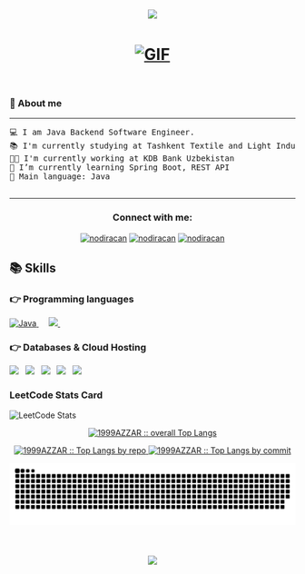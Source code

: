 
<h1 align="center">
	<img src="https://readme-typing-svg.demolab.com/?lines=Hello, My name is Nodirakhon!;Welcome+to+my+GitHub+Profile!">
</h1>
<h1 align="center">
	<a href="https://github.com/nodiracan" target="_self">
		<img alt="GIF" src="https://user-images.githubusercontent.com/10498744/210012254-234538ff-d198-48aa-8964-37e6fd45d227.gif">
	</a>

</h1>
<br>

### 📖 About me

<hr>
<pre>
💻 I am Java Backend Software Engineer.
📚 I'm currently studying at Tashkent Textile and Light Industry
👩‍💻 I'm currently working at KDB Bank Uzbekistan
🌱 I’m currently learning Spring Boot, REST API
🌟 Main language: Java
<!-- 🤔 I’m currently open for: this is <a href="http://20.24.103.49:9091/" target="_blank">MY RESUME.</a> -->
</pre>
<hr>

<h3 align="center">Connect with me:</h3>
<div align="center">

<p align="center">
<a href="https://linkedin.com/in/nodiracan" target="blank"><img align="center" src="https://raw.githubusercontent.com/rahuldkjain/github-profile-readme-generator/master/src/images/icons/Social/linked-in-alt.svg" alt="nodiracan" height="30" width="40" /></a>
<a href="https://instagram.com/nodiracan" target="blank"><img align="center" src="https://raw.githubusercontent.com/rahuldkjain/github-profile-readme-generator/master/src/images/icons/Social/instagram.svg" alt="nodiracan" height="30" width="40" /></a>
<a href="https://t.me/nodiracan" target="blank"><img align="center" src="https://user-images.githubusercontent.com/49933115/139837223-bf23d3a9-4638-4e17-994a-ac8678d5f517.png" alt="nodiracan" height="30" width="40" /></a>
</p>

</div>


## 📚 Skills

### 👉 Programming languages
<p align="left"> 
	
<a href="https://www.java.com/en/">
    <img alt="Java" src="https://img.shields.io/badge/Java-ED8B00?style=for-the-badge&logo=java&logoColor=white"/>
  </a>
&emsp;


  <a href="https://isocpp.org/">
    <img src="https://img.shields.io/badge/C%2B%2B-00599C?style=for-the-badge&logo=c%2B%2B&logoColor=white">
  </a>
&emsp;

### 👉 Databases & Cloud Hosting
<p>
	<img src="https://img.shields.io/badge/Git-F05032?style=for-the-badge&logo=git&logoColor=white" />&nbsp;&nbsp;
	<img src="https://img.shields.io/badge/MySQL-00000F?style=for-the-badge&logo=mysql&logoColor=white" />&nbsp;&nbsp;
	<img src="https://img.shields.io/badge/SQLite-07405E?style=for-the-badge&logo=sqlite&logoColor=white" />&nbsp;&nbsp;
	<img src="https://img.shields.io/badge/GitHub-100000?style=for-the-badge&logo=github&logoColor=white" />&nbsp;&nbsp;
	<img src="https://img.shields.io/badge/MongoDB-4EA94B?style=for-the-badge&logo=mongodb&logoColor=white" />&nbsp;&nbsp;
 </p>



### LeetCode Stats Card
![LeetCode Stats](https://leetcode.card.workers.dev/nodiracan?theme=unicorn&font=baloo&extension=activity)


<p align="center">
        <a href="https://github.com/nodiracan/">
          <img src="https://github-readme-stats.vercel.app/api/top-langs/?username=nodiracan&langs_count=6&theme=gruvbox&layout=compact&hide_border=true"
          alt="1999AZZAR :: overall Top Langs " /></a>
      </p>

 <p align="center">
          <a href="https://github.com/nodiracan/">
          <img width="45%" src="https://github-profile-summary-cards.vercel.app/api/cards/repos-per-language?username=nodiracan&theme=gruvbox&layout=compact&hide_border=true"
          alt="1999AZZAR :: Top Langs by repo" />
          <img width="45%" src="https://github-profile-summary-cards.vercel.app/api/cards/most-commit-language?username=nodiracan&theme=gruvbox&layout=compact&hide_border=true"
          alt="1999AZZAR :: Top Langs by commit" />
          </a>
        </p>

</div>

<div align="center">
  <a href="https://1999azzar.github.io/1999AZZAR/">
  <img  src="https://github.com/1999AZZAR/1999AZZAR/blob/main/resources/img/grid-snake.svg"
       alt="snake" /></a>
</div>


<div>
     <h1 align="center">
	<img src="https://readme-typing-svg.demolab.com/?lines=Thanks+For+Visiting!">
</h1>
</div>
